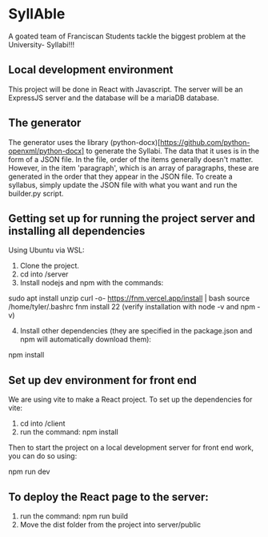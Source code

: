 # SyllAble

A goated team of Franciscan Students tackle the biggest problem at the University- Syllabi!!!

## Local development environment

This project will be done in React with Javascript. The server will be an ExpressJS server and the database will be a mariaDB database.

## The generator

The generator uses the library (python-docx)[https://github.com/python-openxml/python-docx] to generate the Syllabi. The data that it uses is in the form of a JSON file. In the file, order of the items generally doesn't matter. However, in the item 'paragraph', which is an array of paragraphs, these are generated in the order that they appear in the JSON file. To create a syllabus, simply update the JSON file with what you want and run the builder.py script.

## Getting set up for running the project server and installing all dependencies

Using Ubuntu via WSL: 

1. Clone the project. 
2. cd into /server
3. Install nodejs and npm with the commands: 

sudo apt install unzip
curl -o- https://fnm.vercel.app/install | bash
source /home/tyler/.bashrc
fnm install 22
(verify installation with node -v and npm -v)

4. Install other dependencies (they are specified in the package.json and npm will automatically download them):

npm install

## Set up dev environment for front end

We are using vite to make a React project. To set up the dependencies for vite:

1. cd into /client
2. run the command: npm install

Then to start the project on a local development server for front end work, you can do so using:

npm run dev

## To deploy the React page to the server:

1. run the command: npm run build
2. Move the dist folder from the project into server/public